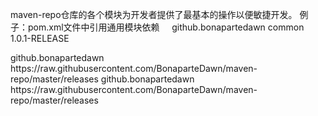 maven-repo仓库的各个模块为开发者提供了最基本的操作以便敏捷开发。
例子：pom.xml文件中引用通用模块依赖
<dependencies>
    <dependency><!--通用模块-->
        <groupId>github.bonapartedawn</groupId>
        <artifactId>common</artifactId>
        <version>1.0.1-RELEASE</version>
    </dependency>
</dependencies>
<!--仓库地址-->
<repositories>
    <repository>
        <id>github.bonapartedawn</id>
        <url>
	        https://raw.githubusercontent.com/BonaparteDawn/maven-repo/master/releases
	      </url>
    </repository>
</repositories>
<!--插件仓库地址-->
<pluginRepositories>
    <pluginRepository>
        <id>github.bonapartedawn</id>
        <url>
	      https://raw.githubusercontent.com/BonaparteDawn/maven-repo/master/releases
        </url>
    </pluginRepository>
</pluginRepositories>
